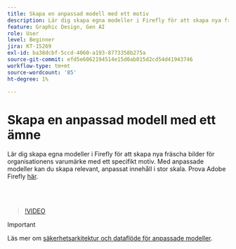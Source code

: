 ```yaml
---
title: Skapa en anpassad modell med ett motiv
description: Lär dig skapa egna modeller i Firefly för att skapa nya fräscha bilder för organisationens varumärke med ett specifikt motiv
feature: Graphic Design, Gen AI
role: User
level: Beginner
jira: KT-15269
exl-id: ba38dcbf-5ccd-4060-a193-8773358b275a
source-git-commit: efd5e6062194514e15d0ab015d2cd54d41943746
workflow-type: tm+mt
source-wordcount: '85'
ht-degree: 1%

---
```


# Skapa en anpassad modell med ett ämne

Lär dig skapa egna modeller i Firefly för att skapa nya fräscha bilder för organisationens varumärke med ett specifikt motiv. Med anpassade modeller kan du skapa relevant, anpassat innehåll i stor skala. Prova Adobe Firefly [här](https://firefly.adobe.com/).

<br> 

>[!VIDEO](https://video.tv.adobe.com/v/3428094?quality=12&learn=on&hidetitle=true)

>[!IMPORTANT]
>
>Läs mer om [säkerhetsarkitektur och dataflöde för anpassade modeller](https://www.adobe.com/content/dam/cc/en/trust-center/ungated/whitepapers/creative-cloud/adobe-firefly-custom-models-security-fact-sheet.pdf).
